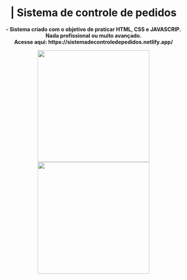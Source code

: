 
<span align="center">

# | Sistema de controle de pedidos

</span>

<p align="center">
 <strong> - Sistema criado com o objetivo de praticar HTML, CSS e JAVASCRIP. </strong> <br>
<strong> Nada profissional ou muito avançado. </strong> <br> 
<strong> Acesse aqui: https://sistemadecontroledepedidos.netlify.app/  </strong>
</p>


<div align="center">
<img src="https://user-images.githubusercontent.com/98168384/199861200-262da3b0-9f2a-423d-aef6-507f4de87201.png" width="300px" />
<img src="https://user-images.githubusercontent.com/98168384/199865015-d4a8fedf-e8bb-484b-a410-0cdd51ee8c38.png" width="300px" />
</div>


